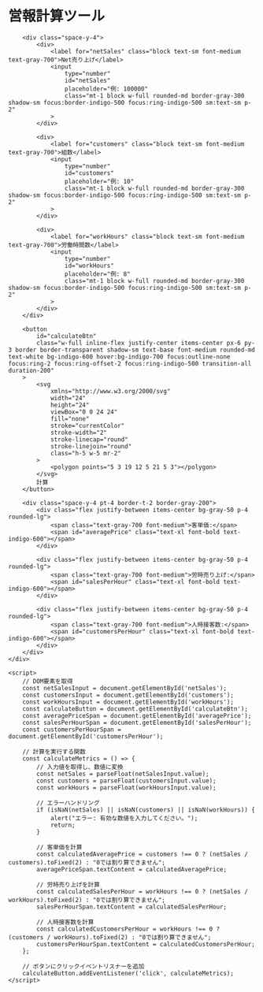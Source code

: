 <html lang="ja">
<head>
    <meta charset="UTF-8">
    <meta name="viewport" content="width=device-width, initial-scale=1.0">
    <title>営報計算ツール</title>
    <!-- Tailwind CSS CDN -->
    <script src="https://cdn.tailwindcss.com"></script>
    <style>
        @import url('https://fonts.googleapis.com/css2?family=Inter:wght@400;700&display=swap');
        body {
            font-family: 'Inter', sans-serif;
        }
    </style>
</head>
<body class="bg-gray-100 flex items-center justify-center min-h-screen p-4">
    <div class="w-full max-w-lg p-8 bg-white rounded-2xl shadow-xl space-y-6">
        <h1 class="text-3xl font-bold text-center text-gray-800">営報計算ツール</h1>
        
        <div class="space-y-4">
            <div>
                <label for="netSales" class="block text-sm font-medium text-gray-700">Net売り上げ</label>
                <input
                    type="number"
                    id="netSales"
                    placeholder="例: 100000"
                    class="mt-1 block w-full rounded-md border-gray-300 shadow-sm focus:border-indigo-500 focus:ring-indigo-500 sm:text-sm p-2"
                >
            </div>

            <div>
                <label for="customers" class="block text-sm font-medium text-gray-700">組数</label>
                <input
                    type="number"
                    id="customers"
                    placeholder="例: 10"
                    class="mt-1 block w-full rounded-md border-gray-300 shadow-sm focus:border-indigo-500 focus:ring-indigo-500 sm:text-sm p-2"
                >
            </div>

            <div>
                <label for="workHours" class="block text-sm font-medium text-gray-700">労働時間数</label>
                <input
                    type="number"
                    id="workHours"
                    placeholder="例: 8"
                    class="mt-1 block w-full rounded-md border-gray-300 shadow-sm focus:border-indigo-500 focus:ring-indigo-500 sm:text-sm p-2"
                >
            </div>
        </div>

        <button
            id="calculateBtn"
            class="w-full inline-flex justify-center items-center px-6 py-3 border border-transparent shadow-sm text-base font-medium rounded-md text-white bg-indigo-600 hover:bg-indigo-700 focus:outline-none focus:ring-2 focus:ring-offset-2 focus:ring-indigo-500 transition-all duration-200"
        >
            <svg
                xmlns="http://www.w3.org/2000/svg"
                width="24"
                height="24"
                viewBox="0 0 24 24"
                fill="none"
                stroke="currentColor"
                stroke-width="2"
                stroke-linecap="round"
                stroke-linejoin="round"
                class="h-5 w-5 mr-2"
            >
                <polygon points="5 3 19 12 5 21 5 3"></polygon>
            </svg>
            計算
        </button>

        <div class="space-y-4 pt-4 border-t-2 border-gray-200">
            <div class="flex justify-between items-center bg-gray-50 p-4 rounded-lg">
                <span class="text-gray-700 font-medium">客単価:</span>
                <span id="averagePrice" class="text-xl font-bold text-indigo-600"></span>
            </div>

            <div class="flex justify-between items-center bg-gray-50 p-4 rounded-lg">
                <span class="text-gray-700 font-medium">労時売り上げ:</span>
                <span id="salesPerHour" class="text-xl font-bold text-indigo-600"></span>
            </div>

            <div class="flex justify-between items-center bg-gray-50 p-4 rounded-lg">
                <span class="text-gray-700 font-medium">人時接客数:</span>
                <span id="customersPerHour" class="text-xl font-bold text-indigo-600"></span>
            </div>
        </div>
    </div>

    <script>
        // DOM要素を取得
        const netSalesInput = document.getElementById('netSales');
        const customersInput = document.getElementById('customers');
        const workHoursInput = document.getElementById('workHours');
        const calculateButton = document.getElementById('calculateBtn');
        const averagePriceSpan = document.getElementById('averagePrice');
        const salesPerHourSpan = document.getElementById('salesPerHour');
        const customersPerHourSpan = document.getElementById('customersPerHour');

        // 計算を実行する関数
        const calculateMetrics = () => {
            // 入力値を取得し、数値に変換
            const netSales = parseFloat(netSalesInput.value);
            const customers = parseFloat(customersInput.value);
            const workHours = parseFloat(workHoursInput.value);
            
            // エラーハンドリング
            if (isNaN(netSales) || isNaN(customers) || isNaN(workHours)) {
                alert("エラー: 有効な数値を入力してください。");
                return;
            }

            // 客単価を計算
            const calculatedAveragePrice = customers !== 0 ? (netSales / customers).toFixed(2) : "0では割り算できません";
            averagePriceSpan.textContent = calculatedAveragePrice;

            // 労時売り上げを計算
            const calculatedSalesPerHour = workHours !== 0 ? (netSales / workHours).toFixed(2) : "0では割り算できません";
            salesPerHourSpan.textContent = calculatedSalesPerHour;

            // 人時接客数を計算
            const calculatedCustomersPerHour = workHours !== 0 ? (customers / workHours).toFixed(2) : "0では割り算できません";
            customersPerHourSpan.textContent = calculatedCustomersPerHour;
        };

        // ボタンにクリックイベントリスナーを追加
        calculateButton.addEventListener('click', calculateMetrics);
    </script>
</body>
</html>
